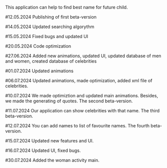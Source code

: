 This application can help to find best name for future child.

#12.05.2024 Publishing of first beta-version

#14.05.2024 Updated searching algorythm

#15.05.2024 Fixed bugs and updated UI

#20.05.2024 Code optimization

#27.06.2024 Added new animations, updated UI, updated database of men and women, created database of celebrities

#01.07.2024 Updated animations

#06.07.2024 Updated animations, made optimization, added xml file of celebrities.

#10.07.2024 We made optimiztion and updated main animations. Besides, we made the generating of quotes. The second beta-version.

#11.07.2024 Our application can show celebrities with that name. The third beta-version.

#12.07.2024 You can add names to list of favourite names. The fourth beta-version.

#15.07.2024 Updated new features and UI.

#16.07.2024 Updated UI, fixed bugs.

#30.07.2024 Added the woman activity main.
